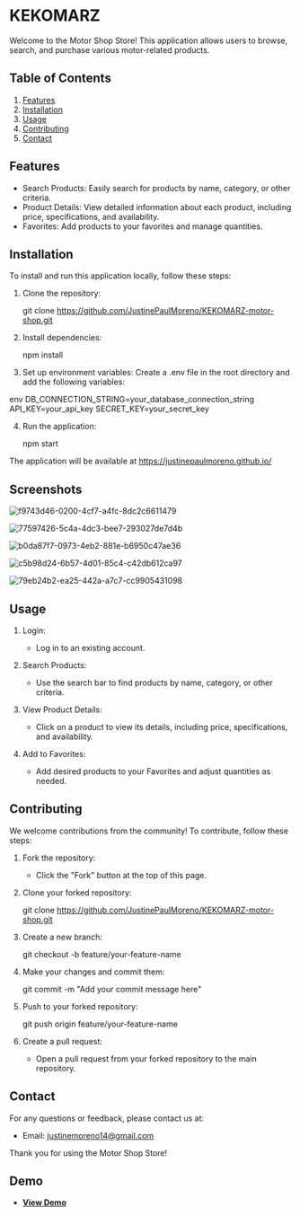 # KEKOMARZ

Welcome to the Motor Shop Store! This application allows users to browse, search, and purchase various motor-related products.

## Table of Contents
1. [Features](#features)
2. [Installation](#installation)
3. [Usage](#usage)
4. [Contributing](#contributing)
5. [Contact](#contact)

## Features
- Search Products: Easily search for products by name, category, or other criteria.
- Product Details: View detailed information about each product, including price, specifications, and availability.
- Favorites: Add products to your favorites and manage quantities.

## Installation
To install and run this application locally, follow these steps:

1. Clone the repository:
    
    git clone https://github.com/JustinePaulMoreno/KEKOMARZ-motor-shop.git
    

2. Install dependencies:
    
    npm install
    

3. Set up environment variables:
    Create a .env file in the root directory and add the following variables:
    
env
    DB_CONNECTION_STRING=your_database_connection_string
    API_KEY=your_api_key
    SECRET_KEY=your_secret_key
    

4. Run the application:
    
    npm start
    

The application will be available at https://justinepaulmoreno.github.io/

## Screenshots
![f9743d46-0200-4cf7-a4fc-8dc2c6611479](https://github.com/user-attachments/assets/c316bd8a-20b3-41ee-a9ca-4ed1c530bb56)

![77597426-5c4a-4dc3-bee7-293027de7d4b](https://github.com/user-attachments/assets/d7bb735d-690f-4e85-b313-b0df56f1bc70)

![b0da87f7-0973-4eb2-881e-b6950c47ae36](https://github.com/user-attachments/assets/45aa70a4-4aff-426e-89a4-e2506431ff2f)

![c5b98d24-6b57-4d01-85c4-c42db612ca97](https://github.com/user-attachments/assets/3c238336-20fb-4508-8013-6bdc1ba3b12e)

![79eb24b2-ea25-442a-a7c7-cc9905431098](https://github.com/user-attachments/assets/1eaa60d6-6038-4454-ba35-c0093bb16410)

## Usage
1. Login:
   - Log in to an existing account.

2. Search Products:
   - Use the search bar to find products by name, category, or other criteria.

3. View Product Details:
   - Click on a product to view its details, including price, specifications, and availability.

4. Add to Favorites:
   - Add desired products to your Favorites and adjust quantities as needed.


## Contributing
We welcome contributions from the community! To contribute, follow these steps:

1. Fork the repository:
    - Click the "Fork" button at the top of this page.

2. Clone your forked repository:
    
    git clone https://github.com/JustinePaulMoreno/KEKOMARZ-motor-shop.git
    

3. Create a new branch:
    
    git checkout -b feature/your-feature-name
    

4. Make your changes and commit them:
    
    git commit -m "Add your commit message here"
    

5. Push to your forked repository:
    
    git push origin feature/your-feature-name
    

6. Create a pull request:
    - Open a pull request from your forked repository to the main repository.

## Contact
For any questions or feedback, please contact us at:
- Email: justinemoreno14@gmail.com

Thank you for using the Motor Shop Store!

## Demo

- **[View Demo](https://justinepaulmoreno.github.io/)**
